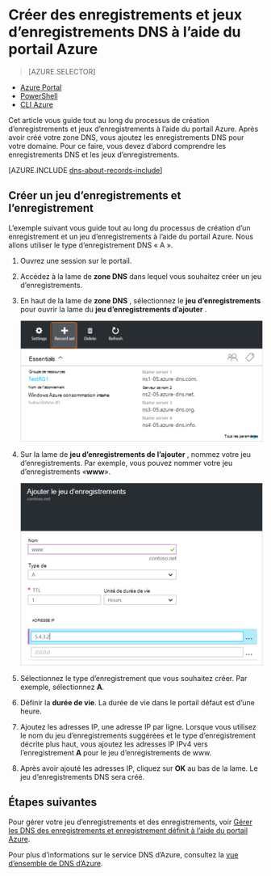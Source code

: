<properties
   pageTitle="Créer un jeu d’enregistrements et d’enregistrements pour une Zone DNS à l’aide du portail Azure | Microsoft Azure"
   description="Comment créer des enregistrements d’hôte pour DNS d’Azure et créer des jeux d’enregistrements et les enregistrements à l’aide du portail Azure"
   services="dns"
   documentationCenter="na"
   authors="sdwheeler"
   manager="carmonm"
   editor=""
   tags="azure-resource-manager"/>

<tags
   ms.service="dns"
   ms.devlang="na"
   ms.topic="article"
   ms.tgt_pltfrm="na"
   ms.workload="infrastructure-services"
   ms.date="08/16/2016"
   ms.author="sewhee"/>



# <a name="create-dns-record-sets-and-records-by-using-the-azure-portal"></a>Créer des enregistrements et jeux d’enregistrements DNS à l’aide du portail Azure


> [AZURE.SELECTOR]
- [Azure Portal](dns-getstarted-create-recordset-portal.md)
- [PowerShell](dns-getstarted-create-recordset.md)
- [CLI Azure](dns-getstarted-create-recordset-cli.md)


Cet article vous guide tout au long du processus de création d’enregistrements et jeux d’enregistrements à l’aide du portail Azure. Après avoir créé votre zone DNS, vous ajoutez les enregistrements DNS pour votre domaine. Pour ce faire, vous devez d’abord comprendre les enregistrements DNS et les jeux d’enregistrements.

[AZURE.INCLUDE [dns-about-records-include](../../includes/dns-about-records-include.md)]


## <a name="create-a-record-set-and-record"></a>Créer un jeu d’enregistrements et l’enregistrement

L’exemple suivant vous guide tout au long du processus de création d’un enregistrement et un jeu d’enregistrements à l’aide du portail Azure. Nous allons utiliser le type d’enregistrement DNS « A ».

1. Ouvrez une session sur le portail.

2. Accédez à la lame de **zone DNS** dans lequel vous souhaitez créer un jeu d’enregistrements.

3. En haut de la lame de **zone DNS** , sélectionnez le **jeu d’enregistrements** pour ouvrir la lame du **jeu d’enregistrements d’ajouter** .

    ![Nouveau jeu d’enregistrements](./media/dns-getstarted-create-recordset-portal/newrecordset500.png)

4. Sur la lame de **jeu d’enregistrements de l’ajouter** , nommez votre jeu d’enregistrements. Par exemple, vous pouvez nommer votre jeu d’enregistrements «**www**».

    ![Ajouter le jeu d’enregistrements](./media/dns-getstarted-create-recordset-portal/addrecordset500.png)

5. Sélectionnez le type d’enregistrement que vous souhaitez créer. Par exemple, sélectionnez **A**.

6. Définir la **durée de vie**. La durée de vie dans le portail défaut est d’une heure.

7. Ajoutez les adresses IP, une adresse IP par ligne. Lorsque vous utilisez le nom du jeu d’enregistrements suggérées et le type d’enregistrement décrite plus haut, vous ajoutez les adresses IP IPv4 vers l’enregistrement **A** pour le jeu d’enregistrements de www.

8. Après avoir ajouté les adresses IP, cliquez sur **OK** au bas de la lame. Le jeu d’enregistrements DNS sera créé.


## <a name="next-steps"></a>Étapes suivantes

Pour gérer votre jeu d’enregistrements et des enregistrements, voir [Gérer les DNS des enregistrements et enregistrement définit à l’aide du portail Azure](dns-operations-recordsets-portal.md).

Pour plus d’informations sur le service DNS d’Azure, consultez la [vue d’ensemble de DNS d’Azure](dns-overview.md).
